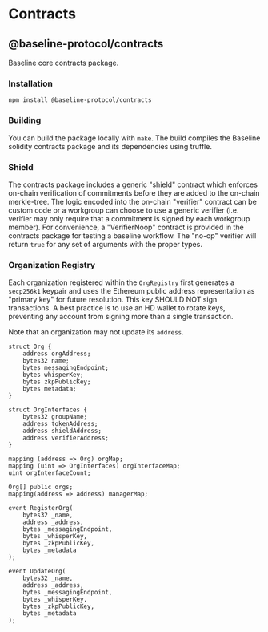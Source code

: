 # Contracts

## @baseline-protocol/contracts

Baseline core contracts package.

### Installation

`npm install @baseline-protocol/contracts`

### Building

You can build the package locally with `make`. The build compiles the Baseline solidity contracts package and its dependencies using truffle.

### Shield

The contracts package includes a generic "shield" contract which enforces on-chain verification of commitments before they are added to the on-chain merkle-tree. The logic encoded into the on-chain "verifier" contract can be custom code or a workgroup can choose to use a generic verifier \(i.e. verifier may only require that a commitment is signed by each workgroup member\). For convenience, a "VerifierNoop" contract is provided in the contracts package for testing a baseline workflow. The "no-op" verifier will return `true` for any set of arguments with the proper types.

### Organization Registry

Each organization registered within the `OrgRegistry` first generates a `secp256k1` keypair and uses the Ethereum public address representation as "primary key" for future resolution. This key SHOULD NOT sign transactions. A best practice is to use an HD wallet to rotate keys, preventing any account from signing more than a single transaction.

Note that an organization may not update its `address`.

```text
struct Org {
    address orgAddress;
    bytes32 name;
    bytes messagingEndpoint;
    bytes whisperKey;
    bytes zkpPublicKey;
    bytes metadata;
}

struct OrgInterfaces {
    bytes32 groupName;
    address tokenAddress;
    address shieldAddress;
    address verifierAddress;
}

mapping (address => Org) orgMap;
mapping (uint => OrgInterfaces) orgInterfaceMap;
uint orgInterfaceCount;

Org[] public orgs;
mapping(address => address) managerMap;

event RegisterOrg(
    bytes32 _name,
    address _address,
    bytes _messagingEndpoint,
    bytes _whisperKey,
    bytes _zkpPublicKey,
    bytes _metadata
);

event UpdateOrg(
    bytes32 _name,
    address _address,
    bytes _messagingEndpoint,
    bytes _whisperKey,
    bytes _zkpPublicKey,
    bytes _metadata
);
```

